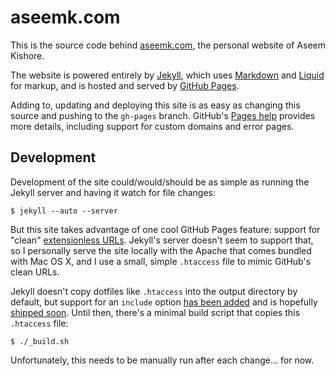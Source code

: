 # aseemk.com

This is the source code behind [aseemk.com](http://aseemk.com/), the personal
website of Aseem Kishore.

The website is powered entirely by [Jekyll](http://jekyllrb.com), which uses
[Markdown](http://daringfireball.net/projects/markdown/) and
[Liquid](http://www.liquidmarkup.org/) for markup, and is hosted and served by
[GitHub Pages](http://pages.github.com/).

Adding to, updating and deploying this site is as easy as changing this source
and pushing to the `gh-pages` branch. GitHub's
[Pages help](https://help.github.com/categories/20/articles) provides more
details, including support for custom domains and error pages.

## Development

Development of the site could/would/should be as simple as running the Jekyll
server and having it watch for file changes:

    $ jekyll --auto --server

But this site takes advantage of one cool GitHub Pages feature: support for
"clean" [extensionless URLs](http://gh-pages-test.aseemk.com/). Jekyll's
server doesn't seem to support that, so I personally serve the site locally
with the Apache that comes bundled with Mac OS X, and I use a small, simple
`.htaccess` file to mimic GitHub's clean URLs.

Jekyll doesn't copy dotfiles like `.htaccess` into the output directory by
default, but support for an `include` option
[has been added](https://github.com/mojombo/jekyll/pull/261) and is hopefully
[shipped soon](https://github.com/mojombo/jekyll/blob/master/History.txt).
Until then, there's a minimal build script that copies this `.htaccess` file:

    $ ./_build.sh

Unfortunately, this needs to be manually run after each change... for now.
